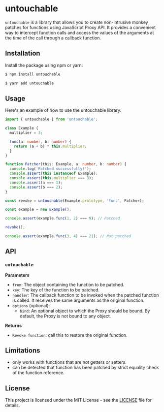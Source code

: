 # untouchable

`untouchable` is a library that allows you to create non-intrusive monkey patches for functions using JavaScript Proxy API. It provides a convenient way to intercept function calls and access the values of the arguments at the time of the call through a callback function.

## Installation

Install the package using npm or yarn:

```sh
$ npm install untouchable
```

```sh
$ yarn add untouchable
```

## Usage

Here's an example of how to use the untouchable library:

```ts
import { untouchable } from 'untouchable';

class Example {
  multiplier = 3;

  func(a: number, b: number) {
    return (a + b) * this.multiplier;
  }
}

function Patcher(this: Example, a: number, b: number) {
  console.log('Patched successfully!');
  console.assert(this instanceof Example);
  console.assert(this.multiplier === 3);
  console.assert(a === 1);
  console.assert(b === 2);
}

const revoke = untouchable(Example.prototype, 'func', Patcher);

const example = new Example();

console.assert(example.func(1, 2) === 9); // Patched

revoke();

console.assert(example.func(3, 4) === 21); // Not patched
```

## API

### `untouchable`

**Parameters**

- `from`: The object containing the function to be patched.
- `key`: The key of the function to be patched.
- `handler`: The callback function to be invoked when the patched function is called. It receives the same arguments as the original function.
- `options` (optional):
  - `bind`: An optional object to which the Proxy should be bound. By default, the Proxy is not bound to any object.

**Returns**

- `Revoke function`: call this to restore the original function.

## Limitations

- only works with functions that are not getters or setters.
- can be detected that function has been patched by strict equality check of the function reference.

## License

This project is licensed under the MIT License - see the [LICENSE](LICENSE) file for details.
